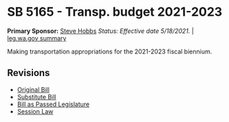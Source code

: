 # SB 5165 - Transp. budget 2021-2023
**Primary Sponsor:** [Steve Hobbs](/person/leg/steve.hobbs.md)
*Status: Effective date 5/18/2021.* | [leg.wa.gov summary](https://app.leg.wa.gov/billsummary?BillNumber=5165&Year=2021)

Making transportation appropriations for the 2021-2023 fiscal biennium.

## Revisions
* [Original Bill](1/)
* [Substitute Bill](S/)
* [Bill as Passed Legislature](S.PL/)
* [Session Law](S.SL/)